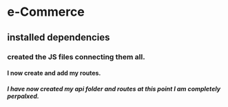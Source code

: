 # e-Commerce

## installed dependencies

### created the JS files connecting them all.

#### I now create and add my routes.

##### I have now created my api folder and routes at this point I am completely perpalxed.